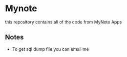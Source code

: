 # Mynote
this repository contains all of the code from MyNote Apps

## Notes
* To get sql dump file you can email me
